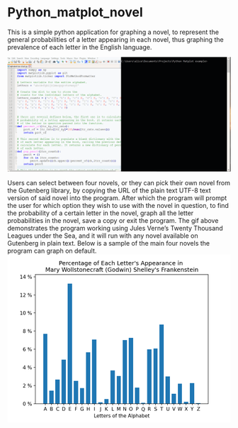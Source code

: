 # Python_matplot_novel
This is a simple python application for graphing a novel, to represent the general probabilities of a letter appearing in each novel, thus graphing the prevalence of each letter in the English language.

<img src='Python_matplotlib.gif' width='1220'>

Users can select between four novels, or they can pick their own novel from the Gutenberg library, by copying the URL of the plain text UTF-8 text version of said novel into the program. After which the program will prompt the user for which option they wish to use with the novel in question, to find the probability of a certain letter in the novel, graph all the letter probabilities in the novel, save a copy or exit the program.  The gif above demonstrates the program working using Jules Verne’s Twenty Thousand Leagues under the Sea, and it will run with any novel available on Gutenberg in plain text. Below is a sample of the main four novels the program can graph on default.
<img src = 'Graph of Frankenstein.png' width ='960'>
